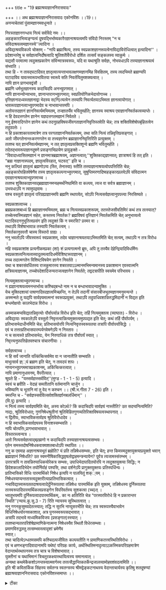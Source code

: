 +++
title = "19 ब्रह्माश्रयाज्ञाननिरासवादः"

+++
।। अथ ब्रह्माश्रयाज्ञाननिरासवादः एकोनविंशः ।।19।।  
अनन्यचेतसां पुंसामज्ञानमवधून्वते ।  

निरस्ताज्ञानगन्धाय नित्यं सर्वविदे नमः ।।  
अहङ्काराभिव्यङ्ग्यत्वं दूषयद्भिर्भाष्यकारैरज्ञानाश्रयत्वमपि संविदो निरस्तम् "न च संविदाश्रयत्वमज्ञानस्ये''त्यादिना ।  
अविद्याश्रयविकल्पे चोक्तम् - "नापि ब्रह्माश्रित्य, तस्य स्वप्रकाशज्ञानरूपत्वेनाविद्याविरोधित्वात् इत्यादिना'' ।  
प्रदेशान्तरेषु च सर्वज्ञत्वनिर्दोषत्वादि श्रुतिशतैर्विरोधो दर्शितः तत्सर्वं सङ्कलस्य व्याकुर्मः ।  
यद्यसौ परमात्मा त्वदुक्तप्रकारेण संविन्मात्रस्वरूपः, यदि वा यथाश्रुति सर्वज्ञः, नोभयधाऽपि तस्याज्ञानाश्रयत्वं संभवति ।  
तथा हि - न तावद्घटादिवत् ज्ञातृत्वात्यन्ताभावलक्षणमज्ञानमिह विवक्षितम्, तस्य त्वदभिमते ब्रह्मण्यपि घटादाविव यावत्स्वरूपभावितया स्वरूपे सति निवर्तयितुमशक्यत्वात् ।  
नापि ज्ञान प्रागभावद्वंसौ ।  
ब्रह्मणि धर्मभूतज्ञानस्य कदाचिदपि अनभ्युपगमात् ।  
नापि ज्ञानान्योन्याभावः, ज्ञानान्तरानभ्युपगमात्; स्वप्रतियोगिकभेदायोगाच्च ।  
वृत्तिज्ञानादध्यस्तज्ञानाद्वा भेदस्य स(नि)त्यत्वेन तस्यापि निवर्त्यतयाऽभिमता ज्ञानत्वायोगात् ।  
भावरूपाज्ञानत्वाभ्युपगमादेव च नाभावान्तरमपि ।  
अतोयत्तदज्ञानं ज्ञाननिवर्त्यमभिमतम्, तज्ज्ञातर्येव भवितुमर्हति; ज्ञानस्य स्वाश्रय एवाज्ञाननिवर्तकत्वव्याप्तेः ।  
न हि देवदत्तगतेन ज्ञानेन यज्ञदत्तगतमज्ञानं निर्वतते ।  
ननु ईश्वरादिगतेन ज्ञानेन कथं तदनुग्रहविषयजीवगताज्ञाननिवृत्तिस्तवेति चेन्न; तत्र शक्तिविशेषोपबृंहितत्वेन तदुपपत्तेः ।  
न हि प्रकाशाकारतामात्रेण तत्र परगताज्ञाननिवर्तकत्वम्, तथा सति नित्यं तन्निवृत्तिप्रसङ्गात् ।  
अतो जीवगतेनान्तःकरणगतेन वा तत्त्वज्ञानेन ब्रह्माज्ञाननिवृत्तिरिति प्रत्युक्तम् ।  
ततश्च यत् ज्ञाननिवर्त्यमज्ञानम्, न तत् ज्ञातृत्वप्रसक्तिशून्ये ब्रह्मणि भवितुमर्हति ।  
तदेतद्भावरूपाज्ञानदूषणे प्रसङ्गाभिप्रायेण प्रायुङ्क्ते -   
"विवादाध्यासितमज्ञानं न ज्ञानमात्रब्रह्माश्रयम्, अज्ञानत्वात्;''शुक्तिकाद्यज्ञानवत्; ज्ञात्राश्रयं हि तत् इति ।  
"ब्रह्म नाज्ञानास्पदम्, ज्ञातृत्वविरहात्, घटवत्'' इति च ।  
ननु कल्पितं ज्ञातृत्वं ब्रह्मणोऽप्य (स्ति, तेनास्या) स्तीति तस्याज्ञानाश्रयत्वोपपत्तिरिति चेन्न; अहङ्कारोपहितवेषेणैव तस्य ज्ञातृत्वकल्पनाभ्युपगमात्, सुषुप्तिमरणादिष्वहङ्कारप्रलयेऽपि संविदात्मन एवाज्ञानाश्रयत्वाभ्युपगमाच्च ।  
ततश्च शुक्तिकाज्ञानवद्ब्रह्माज्ञानमप्यहमर्थनिष्ठमिति वा कल्पय, त्यज वा सर्वत्र ब्रह्माज्ञानम् ।  
उभयधाऽपि न त्वामुपद्रवामः ।  
यश्च वस्तुतो ज्ञातृत्वं परिग्रह्याज्ञानमपि ब्रह्मणि स्थापयेत्, सोऽपि नित्यसर्वज्ञत्वानुपपत्त्या निरसिष्यते ।  

स्वप्रकाशत्वाच्च ।  
ब्रह्मप्रकाशबाध्यं हि ब्रह्माज्ञानमभिमतम्, ब्रह्म च नित्यस्वप्रकाशरूपम्, ततस्तेजसीवतिमिरं कथं तत्र तत्स्यात्? तच्चेत्स्वस्मिन्नज्ञानं सहेत, कस्तस्य निवर्तकः? ब्रह्मविषयं वृत्तिज्ञानं निवर्तकमिति चेत् अनुभाव्यत्वे घटादिवदननुभूतित्वप्रसंग इति त्वदुक्तं किं न स्मरसि? प्रस्मर वा ।  
तथाऽपि विशेषाभावान्न तस्यापि निवर्तकत्वम् ।  
निवर्तकानुपपत्तौ चास्य विस्तरो ग्राह्यः ।  
ननु भवतोऽपि जीवस्वरूपं स्वप्रकाशम्, तदेव चाज्ञानाश्रयतयाऽभिमतमिति चेत् सत्यम्, तथाऽपि न तत्र विरोधः ।  
नहि स्वप्रकाशांश प्रत्यनीकमप्रका (शां) शं प्रत्यगात्मनो ब्रूमः, अपि तु तस्यैव देहेन्द्रियादिविधर्मिणः स्वप्रकाशत्वनित्यत्वस्वादुतमत्वादिधर्मविशिष्टरूपाज्ञानम् ।  
तच्च तदात्मगतेन विशिष्टविषयेण ज्ञानेन निवर्तते ।  
यथा च शबरसंवर्धितस्य राजकुमारस्य शबरतयाऽऽत्मानमभिमन्यमानस्य प्रकाशमान एवस्वात्मनि क्षत्रियत्वाज्ञानम्, तच्चोपदेशादिजन्यराजत्वज्ञानेन निवर्तते; तद्वदत्रापीति स्वयमेव परिभावय ।  

नित्यमुक्तत्वाभ्युपगमाच्च ।  
न ह्यज्ञानाश्रयत्वमनन्तर्भाव्य कश्चिद्बन्धो नाम न च बन्धाभावादन्यामुक्तिः ।  
येच मुक्तिदशायां पाषाणादिवदज्ञत्वमिच्छन्ति, न तेऽपि तदानीं संसारबीजभूतमज्ञानमनुमन्यन्ते ।  
अस्मन्मते तु यद्यपि सार्वज्ञ्यमात्मनां स्वरूपप्रयुक्तं, तथाऽपि तदुपाधिवशान्निरुद्धमिदानीं न विद्यत इति बन्धमोक्षयोः कालभेदान्न विरोधः ।  

अस्माकमप्यविद्यातन्निवृत्त्योः पौर्वापर्यान्न विरोध इति चेत्; तर्हि नित्यमुक्तत्व (व्याघातः) - विरोधः ।  
अविद्यायाः स्वकालेऽपि वस्तुतो निवृत्तत्वान्नित्यमुक्तत्वमुपपद्यत इति चेत्; कथं तर्हि पौर्वापर्यम् ।  
प्रतिभासभेदाधीनमिति चेन्न; प्रतिभासयोरपि नित्यनिवृत्तस्वरूपतया तत्रापि पौर्वापर्यासिद्धेः ।  
एवं च तत्तत्प्रतिभासपारम्पर्यगवेषणेऽपि न निस्तारः ।  
न च सत्यस्ते प्रतिभासभेदः, येन निरुपाधिकं तत्र पौर्वापर्यं स्यात् ।  
निवृत्त्यनुपपत्तिहेतवश्चात्र संचारणीयाः ।  

सर्वज्ञत्वाच्च ।  
न हि सर्वं जानाति यत्किंचित्सर्वमेव वा न जानातीति सम्भवति ।  
माभूत्सार्व ज्ञ््यं ब्रह्मण इति चेत्, न तावदयं शापः ।  
नाप्यनभ्युपगममात्रप्रकाशनम्, अकिंचित्करत्वात् ।  
नापि प्रमाणानुधावनम्, वैपरीत्यात् ।  
श्रूयते हि - "यस्सर्वज्ञस्सर्ववित्''(मुण्ड - 1 - 1 - 5) इत्यादि ।  
स्वयं च ब्रवीति - वेदाहं समतीतानि वर्तमानानि चार्जुन ।  
भविष्याणि च भूतानि मां तु वेद न कश्चन ।। (श्री.भ.गीता 7 - 26) इति ।  
स्मरन्ति च - "सर्वज्ञस्सर्ववित्सर्वशक्तिर्ज्ञानबलर्धिमान्'' ।  
(वि.पु) इत्यादि ।  
न नित्यं तस्य सार्वज्ञ्यमिति चेत्, अस्य कोऽर्थः? किं कदाचिदपि सार्वज्ञ्यं नास्तीति? उत सदप्यनित्यमिति? नाद्यः, श्रुतिविरोधात्; गुणनिषेधश्रुतीनां श्रुतिविहितगुणव्यतिरिक्तविषयत्वस्थापनात् ।  
न द्वितीयः, स्वाभाविकसार्वज्ञ्य श्रुतिविरोधादेव ।  
न हि स्वाभाविकसार्वज्ञ्यस्य विनाशस्सम्भवति ।  
नापि चोत्पत्तिः,प्रागभावाभावात् ।  
विस्तरस्त्वन्यत्र ।  
अतो नित्यसर्वज्ञत्वाद्ब्र्रह्मणो न कदाचिदपि तस्याज्ञानाश्रयत्वसम्भवः ।  
एतेन समस्तदोषनिषेधकवाक्यशतबाधोऽपि स्थापितः ।।  
ननु क एवमाह अज्ञानाश्रयभूतं ब्रह्मेति? यं प्रति तन्निषेधसम्भवः, इति चेत्; हन्त किमस्मदुक्तयुक्त्याप्रयुक्तो भवान् ब्रह्माज्ञानं निषेधति? उत स्वमनीषिकासिद्धवृषलोद्वाहमन्त्रन्यायेन? पूर्वत्र त्यजामस्संरम्भम् ।  
उत्तरत्रापि न तावन्निरुपाधिकयोरेकत्र सम्भवः, उपाधिभेदापादितयोरपि न त्वदुक्तयुक्त्या सिद्धिः; न हिदेशकालादिभेदेन तयोर्निर्वाहं पश्यसि, तथा दर्शनेऽपि प्रागुक्तयुक्तयः प्रतिस्पर्धिन्यः ।  
प्रातिभासिको विधिः पारमार्थिको निषेध इत्यपि न पालयितुं शक््यम् ।  
निषेधस्याप्यन्ततास्त्वदुक्तरीत्याप्रातिभासिकत्वात् ।  
नचाविद्यास्वरूपततदाश्रयत्वादेर्दुनिरूपतया तन्निषेधः पारमार्थिक इति युक्तम्, तन्निषेधस्य दुर्निरूपतया तत्स्वरूपादिपारमार्थिकत्वप्रसङ्गेन विपरिवर्तस्य सुशकत्वा (च्च)त् ।  
भवतूभयमपि दुर्निरूपत्वादपारमार्थिकम्,. का नः क्षतिरिति चेन्न "परस्परविरोधे हि न प्रकारान्तर स्थिति''(न्याय.कु.सु.3 - 7) रिति न्यायस्य सुस्थितत्वात् ।  
ननु गगनकुसुमवदेतत्स्यात्; तद्धि न सुरभि नाप्युसरभीति चेन्न; तत्र स्वरूपस्यैवाभावेन विधिनिषेधयोरनवकाशात्, अत्र पुनस्स्वरूपसद्भावात् ।  
अत्रापि तदभावे माध्यमिकविजय (प्रसङ्गात)स्स्यात् ।  
ततश्चान्यतरपरिशेषेप्रामाणिकेनात्मना निषेधस्यैव स्थितौ विधेरसम्भवः ।  
प्रमाणविरुद्धस्तु तत्सम्भवस्त्वादृशां भ्रमेणैव   
स्यात्।  
तथा चादित्येऽन्धतमसमपि कश्चिदल्पजीवितः कल्पयतीति न प्रामाणिकतत्त्वस्थितिविरोधः ।  
एवं च क्षणभङ्गादिवादानामपि यथेष्टं परिग्रहः कार्यः, अर्थस्थितिमनादृत्याऽऽकस्मिकपरिग्रहमात्रेण वेदान्तार्थस्थापनस्य तत्र चात्र च विशेषाभावात् ।  
युक्तीनां च यथाभिमानं त्रिचतुरकक्ष्यास्थायित्वस्य समानत्वात् ।  
अन्यथा कथमेकैकशोऽनन्तस्यात्मवर्गस्य तत्तत्सैद्धान्तिकतर्केन्द्रजालव्यामोहवशंवदत्वमिति ।।  
इति श्री कवितार्किक सिंहस्य सर्वतन्त्र स्वतन्त्रस्य श्रीमद्वेङ्कटनाथस्य वेदान्ताचार्यस्य कृतिषु शतदूषण्यां ब्रह्माश्रयाज्ञाननिरासवादः एकोनविंशस्समाप्तः ।।

<details><summary>टीका</summary>

अज्ञानानुभवश्च न संभवतीति भाष्यतात्पर्यं पूर्वत्रवर्णितं । तत्रोपस्थितमज्ञानमाश्रयानुपपत्त्या दूषयतिअनन्येति। यद्वा पूर्वत्र अज्ञानाधीनो बाह्य प्रकाश इत्युक्तं(सूचयति निरस्ता ज्ञानगंधायेति)। इदानीं अज्ञानमेवश्रयाभावान्न संभवतीति वादार्थं संगृह्णातिअनन्येति। अन्यस्मिन् श्चेतो येषां ते अन्यश्चेतसः ""कंठेकाला''दिवत्समासः वादार्थं सूचयतिनिरस्ता ज्ञानगंधायेति।
गंधो लेशः वक्ष्यमाण परपक्ष निरासस्य भाष्यकृत्संमतत्वमाहअहंकारेत्यादिना - त्वदुक्तेति। सर्वगोचरत्व हि ब्रह्मणस्सर्वज्ञत्वमिति त्वदुक्तप्रकारः । ननु संविन्मात्ररूपत्वे कथमज्ञानाश्रयत्वासंभवः अज्ञानंहि ज्ञान विरोधि अतस्संविदनाश्रयत्वं तद्विरोध्यज्ञानाश्रयत्वोपपादकमेवेत्यत्राहतथाहीति। अत्र किमज्ञानशब्देन ज्ञानात्यंताभावः यद्वा ज्ञानप्रागभावप्रध्वंसौ उतान्योन्याभावः । यद्वा उत्पाद विनाश शाली ततश्च नाषरोभावः । आहोस्वित् भावरूपमिति विकल्पमभिप्रेत्य आद्ये दोषमाह नतावदिति। ज्ञानात्यंताभावलक्षणमित्यर्थः । त्वदभिमते ब्रह्मणि संविदनाश्रय इत्यर्थः ।यावत्स्वरूपभावितयेति। व्यावहारिकतदभावांगीकारेऽपि तस्य न साक्षात् ज्ञाननिवर्त्यत्वमिति भावः । द्वितीयं दूषयतिनापीति। विवक्षिताविति शेषः ।कस्यचिदिति। निवर्त्यवदनित्यस्य अभ्युपगमात् प्रागभावप्रध्वंसायोः प्रतियोगिसदेशतानियमात् प्रतियोग्यनाश्रये ब्रह्मणि न संभवत इत्यर्थः । तृतीयं दूषयतिनापीति। (विवक्षिताविति शेषः)वृत्तिज्ञानादिति।यद्यपिवृत्तिज्ञानमप्यध्यस्त ज्ञानमेव तथापि व्यावहारिकं हि वृत्ति ज्ञानमिति विवक्षत (+++) प्राति भासिकस्याध्यस्त पदेन विवक्षितमिति विवेकः । चतुर्थं पक्ष दूषयतिभावरूपेति। पंचममनुवदति ।अत इति। यत एवाभावरूपमज्ञानं विवक्षितमतो भावरूपमेवाज्ञानं विवक्षार्हं पर्यवस्यतीत्यर्थः ।यदिति। यत्तद्भावरूपतया ज्ञाननिवर्त्यत्वेन वाभिमतं विवक्षार्हं तद्ज्ञानमेवेत्यर्थः ।यथा सिद्धान्ते ईश्वरयोगिगतेनानुग्रहरूपेण ज्ञानेन तदनुग्राह्यजीवगताज्ञानं त्वदभिमतं निवर्तते तद्वन्ममापि जीवगतेन वान्तःकरणगतेन वा ज्ञानेन ब्रह्मगताज्ञानं मदभिमतं निवर्ततामिति शंकतेनन्विति ।नेति। शक्तिविशेषसंकल्परूपताप्रकाशाकारतामात्रेणेति समान विषयकज्ञानत्वेनेत्यर्थःतथा सतीति ।ईश्वरस्य नित्यस्य सर्वज्ञत्वादित्यर्थः । व्यधिकरणज्ञानस्य अज्ञान अनिवर्तकत्व अपादितुंमुपसंहरतिअतइति। एतेन विवादाध्यासितमित्यादिना भाष्योक्तस्तर्कोऽपि समर्थित इत्याहतदेतदिति।प्रसंगाभिप्राणेमेति ।अज्ञानत्वंहि ज्ञानत्वेन ज्ञाननिवर्त्यत्वं पराभिमतं । तच्चासिद्धमिति नानुमानत्वमिति भावः । पराभिमतं भावरूपाज्ञानं ज्ञानमात्रब्रह्म स्वरूपंचाभ्युपगम्य तर्कः प्रयुज्यते ।विवादाध्यासितमिति। ब्रह्माश्रयं न वेति विवादविषय इत्यर्थः । यदज्ञानं न तद्ब्रह्माश्रयमिति शुक्तिकाद्यज्ञानादौ व्याप्तेर्दर्शनात् ब्रह्मविषयाज्ञानंन ब्रह्माश्रयं । तथात्वे जीवज्ञानव्यधिकरणस्य तस्य ज्ञानत्वेन ज्ञाननिवर्त्यत्वरूपाज्ञानस्यैवासिद्धिप्रसंगात् ।न च व्याप्त्यपि अज्ञानस्य ज्ञानमात्राश्रयत्वव्याप्तेः । शुक्तिकाद्यज्ञानमपि ज्ञात्राश्रयमेव एतदभिप्रायेणोक्तं ।ज्ञानमात्रेति। ज्ञात्राश्रयं हि तदिति । न च ज्ञात्राश्रयत्वनियमोप्यसिद्ध इति वाच्यं । देवदत्तज्ञानेनयज्ञदत्ताज्ञाननिवृत्तिप्रसंगेन ज्ञानसामानाधिकरण्यं निवर्त्यस्याज्ञानस्येति ज्ञात्राश्रयत्वनियमसिद्धिरिति ।ब्रह्मज्ञानेनेति। ब्रह्मायद्यज्ञानाश्रयस्यात् ज्ञातृस्यादिति तर्कोभिप्रेतः ।अहंकारेति। अन्तः करणावच्छिन्न एव ज्ञातृत्वाध्यासत् । न चिन्मात्राश्रयमज्ञानमित्यर्थः ननु मास्तु शुद्धं ज्ञानमाश्रयं ज्ञातृत्वाद्याश्रये अहंकारोपहित वाज्ञानं मस्त्वित्यत्राहसुषुप्तीति। ततश्च शुद्धस्यैव ज्ञातृत्वमभ्युपेयं ततश्च ज्ञातृत्वं कल्पितं न स्यादिति भावः ।उपसंहरति । तत इति। सर्वत्र जीवे ब्रह्मणि च यथा जीवे त्यजसि तथा ब्रह्म - व्यपि त्यजेत्यर्थः । ननु ब्रह्मणो वस्तुतो ज्ञातृत्वमंगीक्रियते तस्यैवेश्वरत्वात् । तथा च ना ज्ञानाश्रयत्वानुपपत्तिरिति ब्रह्मदत्तमतं निराकरोतियश्चेत्यादिना । ""स्वाभाविकी ज्ञानबलक्रिया च'' (श्वेता - 6 - 8)इति श्रुत्यादिविरोध इति भावः ।
आधारविरोधाधेयं न संभवतीत्याहस्वप्रकाशत्वाच्चेति । तेजसि वेति। यथा ग्रहादौ तमोविरोधिनि तेजसि सति तमो न संभवति तथा स्वप्रकाशतया स्वेनैव भासमाने ब्रह्मण्यज्ञानं न स्यादित्यर्थः । ननुस्वरूपज्ञानस्य अधिष्ठानज्ञानतया ज्ञानाध्यासहेतुत्वान्न तस्य तद्विरोधित्वमित्याह ।तच्चेदिति । कस्तस्वेति ।ज्ञानांतरानंगीकारादिति भावः । निवृत्तिरेवनिवर्तकेति शंकतेब्रह्मेति।अनुभाव्यत्व इति। घटादेरनुभाव्यत्वं हि वृत्ति विषयत्वं वा वृत्तिप्रतिबिंबितचैतन्य प्रकाश्यत्वं वा स्यात् ब्रह्मण्यपि तत्सत्वे घटादिवदननुभूतित्वं दुर्वारमित्यर्थः ।प्रस्मरचेति। प्रस्मरणंस्मृतिः । संस्कृत्य वा स्वातिरिक्तानुभवप्रकाश्यत्वमेव अनुभाव्यत्वमिति कल्पयेत्यर्थः ।विशेषाभावादिति। प्रकाश्यवैलक्षण्यस्या परोक्षवैलक्षण्यस्य वा विशेषाभावाद्ब्रह्मस्वरूपज्ञानवद्वृत्तेरप्यज्ञाननिवर्तकत्वं न स्यादिति भावः ।निवर्तकानु पपत्ताविति। स्वेन वक्ष्यमाणायामिति शेषः ।अज्ञानाश्रयतयेति। ज्ञानविरोध्याश्रयतयेत्यर्थः ।न हीति। स्वरूपमात्रस्यैव स्वप्रकाशत्वांगीकाराच्चेति भावः ।ननु तर्हि किमंशे ज्ञानमित्यत्राहअपित्विति। ननु कथं स्वरूपेभासमाने विशिष्टविषयं ज्ञानं । कथं वा विशिष्टज्ञानेन निवृत्तिरित्यत्राहयथा 
शबरेति।
नित्यमुक्ते वा ज्ञानमयुक्तमित्याहनित्यमुक्तत्वानभ्युपगमाच्चेति। ननु ब्रह्मणो ज्ञानाश्रयत्वेपि न नित्यमुक्तत्वविरोधः। तत्कार्यसंस्काररूप बंधस्य जीवनिष्ठत्वादित्यत्राहनहीति। ज्ञानं हि स्वाश्रय एव भ्रान्त्यादिहेतुर्दृष्टः । ततश्च तस्यापि तत्प्रतिहेतुत्वात्सोऽपि बंधशब्दार्थ एवेति ब्रह्मणो ज्ञानाश्रयत्वे तेन तत्कार्य भ्रांत्यादिना नित्य मुक्तत्वं विरुद्धमित्यर्थः । तत्कार्यबंधेनाश्रयत्वेपि मुक्तत्वं विरुद्धमित्यर्थः । तत्कार्य बंधानाश्रयत्वेपि मुक्तत्वायोगान्नित्यमुक्तत्वं विरुद्धमित्याहन बंधाभावादिति। ननु पाषाणकल्पमुक्तवादि गौतममते यथात्मत्व मुक्तेः स्समानकालत्वेपि न विरोधः तथा नित्यमुक्तौ इत्याशंक्याहयद्यपीति। यद्यपि ज्ञानाभावलक्षणमज्ञानं तेन तदानीमिच्छन्ति तथापि संसारबीजभूततया अन्याभ्युपगतं मिथ्याज्ञान लक्षणं नेच्छन्ति त्वन्मते चाज्ञानस्यैव बंधबीजत्वात् तदाश्रयत्वे सति कथं तत्कार्यभ्रान्त्याद्यभावः । तत्सद्भावे च कथं नित्यमुक्तत्वमित्यर्थः । ननु सिद्धान्ते जीवसार्वज्ञस्य स्वाभाविकत्वमिष्यते तस्य संसाराभावस्य व्यापकत्वं च तथा च तस्य कथं संसारबंध इत्यत्राहअस्मन्मते त्विति। सार्वयोग्यता स्वाभाविकीति न तया बंधविरोधः अपितु सर्वज्ञेन तच्चबंधनिवृत्यांतरमेवेति नविरोध इत्यर्थः । न च वयं जीवब्रह्मविभागेनबंधमोक्षौ व्यवस्थापयामः । किंतु राजसूनोः स्मृतिप्राप्तौ व्याधभावो निवर्तते यथैआत्मनोज्ञस्यतत्वमस्यादिवाक्यतः इति ब्रह्मण एव स्वाविद्यया संसारः स्वविद्यया मोक्ष इति मतमाशंकतेअस्माकमपीति।नित्यमुक्तत्वं च नेष्यत इति भावः ।किं तर्हीति। ब्रह्मणो नित्यमुक्तत्वप्रतिपादकश्रुतिविरोध इत्यर्थः । ननु न वयं बंधमोक्षयोः कालभेदेन व्यवस्थां ब्रूमः । किं तु तयोस्सत्यत्व मिथ्यात्वाभ्यां इति शंकते ।अविद्यया इति। एवं तर्हि स्वाभ्युपगतं बंधमोक्षयोः पौर्वापर्यं भज्येतेत्याहकथं तर्हीति। स्वरूपतः पौर्वापर्याभावेपि ज्ञानोपाधितः पौर्वापर्यंस्यादिति शंकते ।प्रतिभासेति। प्रतिभासयोरपि किं मिथ्यात्वं उत सत्यत्वमिति विकल्पे प्रथम पक्षं दूषयति ।प्रतिभासयोरपीति। परत्वं हि तन्निवृत्तिकालीनोत्पत्तिप्रागभावकत्वं संसार प्रतिभास्यस्य निवृत्तिः ब्रह्मस्वरूपमेव मोक्षकाले तदतिरिक्तनिवृत्यंगीकारे अपसिद्धान्तादतः उभयनिवृत्तिसमानकालीनत्वं उभयोरिति कथं पौर्वापर्यव्यवस्थेति भावः । ननु तदुत्तरत्वं तदधिकरणकालवृत्तिप्रागभावप्रतियोगित्वं । पूर्वत्वं च तत्प्रागभावानधिकरणकालावृत्तित्वं । तथा च नित्य निवृत्तत्वेपि इदं पौर्वापर्यं न संभवत्येवेति चेत् तत्राहएवं चेति। मोक्षप्रतिभासस्य मोक्षकालीनस्य स्वरूपातिरिक्तस्यासंभवात् स्वरूपस्य चानादेः प्रागभावप्रतियोगित्वात् तत्राप्यौपधिकमेव पौर्वापर्यमिति वक्तुं शक्यमनवस्थादिति भावः । द्वितीय्ये आहनच सत्तेति। यद्यपि निरूपाधिकपौर्वापर्यं युज्यते प्रतिभासयोस्सत्ययोः तन्निवृत्तेरपि सत्यायाः वाच्यत्वात् । न तु त्वया तथा वक्तुं शक्य इत्यर्थः । ननु यदि संबंधस्य मिथ्यात्वात् तदभावरूपनिवृत्तेर्नित्यत्वेप्यखण्डापरोक्षसाध्य सबंधनिवृत्तिमादाय बंधमोक्षयोः पौर्वापर्यं युज्यते इत्याशंक्याहनिवृत्तीति। यादृशः कल्पितोप्यर्थरूपो ज्ञानेनोच्छत्तव्यो बंधः तदभावस्यैव श्रुत्यर्थत्वेन कल्पितेनापि संसारेणास्पृष्टचैतन्याभावे नित्यमुक्तश्रुतेर्निर्विषयत्वापातः तात्विक सबंधाभावस्य जीवब्रह्मसाधारणत्वात् अपरोक्षज्ञानसाध्याबंधनिवृत्तिः सत्यासत्या वा । सत्यत्वे अद्वैत हानिः । मिथ्यात्वे तदध्यासात् मुक्त्यनुपपत्तिरित्यादिहेतव इत्यर्थः ।
किं च ब्रह्मणस्सर्वज्ञत्वात् स्वात्मानं जानतः कथं स्वात्मगोचराज्ञानाश्रयत्वमित्याहसर्वज्ञत्वाच्चेति।किं ब्रह्मणो यत्किंचिद्गोचरं ज्ञानं उत सर्वगोचरं उभयथा विरोधान्नसंभवतीत्याहनहि सर्वमिति।अकिंचित्करत्वादिति । अन्यथा नकिंचिदपि सिध्यतीति भावः । विपरीतप्रमाणमेव दर्शयति । श्रूयतइति ।वेदाहमिति ।भूतभविष्यद्वर्तमानातिरिक्ताभावात् तद् ज्ञानेसार्वज्ञमिति भावः ।स्मरंतिचेति। प्रत्यक्षसंकल्पादि भेदेन सर्वज्ञादिव्यपदेशः ।। किं नित्यत्वमभावविशेषणं उत प्रतियोगिविशेषणमित्यभिप्रायेण पृच्छति ।अस्यकोऽर्थ इति । ""स्वभाविकी ज्ञान बलक्रिया चेति'' (श्वेता - 6 - 8)श्रुति विवक्षिता कादाचित्कत्वं हि विनाद्योत्पत्तिमत्वाद्वा नाद्य इत्याहनहि स्वाभाविकेति ।द्वितीय्ये आहनापिचोत्पत्तिरिति। ननु जीवस्यापि सार्वज्ञमात्मस्वरूपप्रयुक्तत्वात् स्वाभाविकं । तथा अपहतपाप्मत्वादिगुणाष्टकं च""संपद्याविर्भावःस्वेनशब्दात्'' (ब्र.सू.4 - 4 - 2)इत्यादौ उच्यते । तथापि ते कादाचित्कत्वं तत्रेष्टं तद्वन्ममापि स्यादित्यत्राहविस्तरत्विति। युक्तं जीवस्य कर्मणाति रोहितत्वात् सार्वज्ञादिकं कादाचित्कं तद्योग्यतामादाय स्वाभाविकत्वोक्तिः । तव तु न तथा । ब्रह्मणो निर्दुष्टतया कर्माभावात् ""सर्वज्ञस्सदा भवानि''त्यादिवचनाच्च न प्रतिबंदिरिति भावः । अत्र सार्वज्ञश्रुतेस्सर्व विषयज्ञानरूपत्वांगीकारेपि सर्वस्यापि ब्रह्मप्रतिभासमानत्वात् न तस्य त(द)दज्ञानाश्रयत्वं संभवतीत्यभिप्रायेण उपसंहरतिअत इति।।एतेनेति। ब्रह्मणः संसारबीजभूताज्ञानानुपपत्त्या""निष्क्रियं निष्कलं शान्तं'' निरवद्य निरंजनं'' (श्वेता 6 - 21)इत्यादि दोषनिषेधक श्रुतीनां बाध इत्यर्थः ।
ननु ब्रह्मनाज्ञानाश्रयः अतो निरवद्यत्वश्रुति विरोधो नास्तीति शंकते ।नन्विति।प्रयुक्तइतिप्रेरित इत्यर्थः।स्वमनीषिकेति। अज्ञानाश्रयत्वं नास्तीति स्वेच्छया वदसीत्यर्थः ।वृषळानांमुद्वाह मंत्रः। तन्यायस्तत्ता दृश्यं । ""कुरु - माकार्षीः'' ""भुंक्ष्व'', ""माभोक्षिष्ठाःगच्छ'' ""मागच्छ'' इत्यादिव्याहतार्थ प्रतिपादकं भाषा वाक्यं वृषळोद्वाहमंत्रः । तथाच किं ब्रह्मव्यतिरिक्तस्यैव अज्ञानाश्रयत्वात् ब्रह्म नाज्ञानाश्रय इत्युच्यते उत अज्ञानाश्रयभूत ब्रह्मैव नाज्ञानाश्रय इत्यस्मदुक्तयुक्त्या इत्यादि फक्किकार्थः ।निरूपाधिकयोरिति ।उपाध्यवच्छिन्नवृत्तेरित्यर्थः ।उपाधीति। बिंबप्रतिबिंबोच्छेदे भावोपाधिभेदेनापिनाज्ञानतदभावयोर्व्यवस्था संभवति । अव्यवहितयोरुपाध्यो र्व्यवस्थापकत्वायोगात्तयोर्व्यवस्थानुपपत्तेः ।तस्याप्युपाध्यंतरांगीकारे अनवस्थप्रसंगादिति भावः । तर्हि संयोगतदभावादीनां घटतदभावादीनां च व्यवस्थास्यादित्यत्राहनहीति। देशकालादिभेदात्संयोगादिस्थले व्यवस्था संभवतीति भावः । तथादर्शनेऽपीति । भेदाभावेपि कालभेदेन व्यवस्थांगीकारेऽपीत्यर्थः ।प्रागुक्तयुक्तयःनित्यमुक्तत्वविरोधादयः ।प्रातिभासिकविधिरिति। अज्ञानसंबंधोमिथ्येत्यर्थः ।पारिमार्थिकेति। अज्ञानाभावः । पारमार्थिक इत्यर्थः ।त्वदुक्तरीत्येति। प्रतिपन्नोपाधौ निषेधप्रतियोगित्वलक्षणयोगेनेत्यर्थः । नन्विद्या स्वरूप तदाश्रयत्व तद्विषयत्वादेदुर्निरूपत्वात् अविद्यायाः मिथ्यात्वात् तत्समानसत्ताक तदभावस्याविद्याश्रये ब्रह्मण्यसंभवात्तन्निषेधः पारमार्थिक एवेति शंकामनूद्यप्रतिवक्तिनचेति । दुर्निरूपतयेति। अज्ञानस्येवाभावस्याश्रय प्रतियोग्यादिसापेक्षत्वात्तस्यच दुर्निरूपत्वादित्यर्थः ।सुसिद्धत्वादिति।समानसत्ताकयोर्विरोधस्य त्वयाप्यंगीकारादिति भावः ।स्वरूपसद्भावादिति ।ब्रह्मस्वरूपसद्भावादित्यर्थः ।माध्यमिकेति। निरधिष्ठानभ्रमसिद्धेरिति भावः । एवं च विपरिवर्तप्रसंगेन सत्यत्वमिथ्यात्वाभ्यां अविरोधो न संभवतीति स्थितं । इदानीं""परस्परविरोधेही''त्यादि न्यायमुपजीव्य युक्त्यंतरमाहततश्चेति।""परस्पर विरोध''इत्यादिन्यायेनान्यतर परिशेषेऽवश्यके सति निरवद्यत्वादिश्रुतिबलादज्ञाना भावांगीकारे तद्विरुद्ध मज्ञनं ब्रह्मणि न संभवतीत्यर्थः । ननु तात्विकनिषेधं प्रतिपादयता प्रमाणेनाविरुद्धं व्यावहारिकमज्ञानसत्वं स्यादित्यत्राहप्रमाणविरुद्धस्त्विति। नहि तादृग्भ्रममात्रादर्थकत्वं स्यादिति भावः । एवं भ्रमस्थले अर्थस्याभावादतेती धतमसकल्पनेऽपि तत्सिध्यभावादित्याहतथा चेति।कल्पयती इति। आसन्नमरणानामादित्यमण्डलमध्ये षण्मासातत्प्राकृतमोदनं भवतीति शास्त्रं सिद्धमिति भावः ।भ्रममात्रादर्थसिद्धौ दोषांतरमाहएवं चेति। बाह्यानां तथा भ्रमादिति भावः । नित्यत्वश्रुतिबलान्नतत्परिग्रहः।अध्यस्तमिति। यथात्मनो ज्ञानाश्रयत्वश्रुतेर्भ्रांतिसिद्धार्थपरत्वेन प्रामाण्यं वदसि तथा क्षणभंगवादेपि स्थिरत्वश्रुते भ्रमसिद्धस्थैर्यविषयत्वेन प्रमाण्यसंभवादित्यर्थः । नन्वात्मस्थायित्वसाधकयुक्तीनां । त्रिचतुरकक्ष्यासहत्वादंगीक्रियते क्षणभंगसाधक युक्तीनां तदभावात् तन्नांगीक्रियत इत्यत्राहयुक्तीनां चेति। स्थायित्वं - सहिष्णुत्वं त्रिचतुरकक्ष्यास्थायित्वाभावे बाधकमाहअन्यथेति।। एकस्यैवानेकेषांमप्यात्मनां क्षणभंगभ्रमः । तद्युक्तीनां त्रिचतुरकक्ष्या स्थायित्वमावेदयतीति भावः ।।
।।वत्सकुलजलधिकौस्तुभनृसिंहगुरुसुतेन सिंहदेवेन कृतायां शतदूषणी टीकायां एकोनविंशस्समाप्तः ।।
</details>

